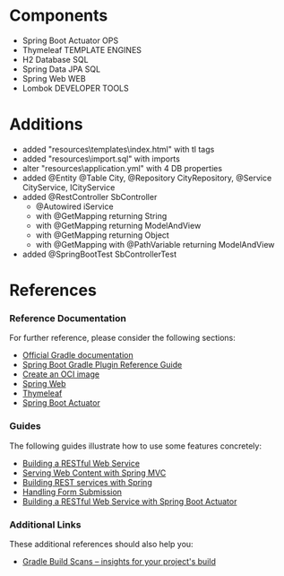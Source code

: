 # Components

* Spring Boot		Actuator OPS
* Thymeleaf		    TEMPLATE ENGINES
* H2 Database		SQL
* Spring Data JPA	SQL
* Spring Web		WEB
* Lombok			DEVELOPER TOOLS

# Additions

* added "resources\templates\index.html" with tl tags
* added "resources\import.sql" with imports
* alter "resources\application.yml" with 4 DB properties
* added @Entity @Table City, @Repository CityRepository, @Service CityService, ICityService
* added @RestController SbController
  * @Autowired iService
  * with @GetMapping returning String
  * with @GetMapping returning ModelAndView
  * with @GetMapping returning Object
  * with @GetMapping with @PathVariable returning ModelAndView
* added @SpringBootTest SbControllerTest

# References

### Reference Documentation
For further reference, please consider the following sections:

* [Official Gradle documentation](https://docs.gradle.org)
* [Spring Boot Gradle Plugin Reference Guide](https://docs.spring.io/spring-boot/docs/2.5.5/gradle-plugin/reference/html/)
* [Create an OCI image](https://docs.spring.io/spring-boot/docs/2.5.5/gradle-plugin/reference/html/#build-image)
* [Spring Web](https://docs.spring.io/spring-boot/docs/2.5.5/reference/htmlsingle/#boot-features-developing-web-applications)
* [Thymeleaf](https://docs.spring.io/spring-boot/docs/2.5.5/reference/htmlsingle/#boot-features-spring-mvc-template-engines)
* [Spring Boot Actuator](https://docs.spring.io/spring-boot/docs/2.5.5/reference/htmlsingle/#production-ready)

### Guides
The following guides illustrate how to use some features concretely:

* [Building a RESTful Web Service](https://spring.io/guides/gs/rest-service/)
* [Serving Web Content with Spring MVC](https://spring.io/guides/gs/serving-web-content/)
* [Building REST services with Spring](https://spring.io/guides/tutorials/bookmarks/)
* [Handling Form Submission](https://spring.io/guides/gs/handling-form-submission/)
* [Building a RESTful Web Service with Spring Boot Actuator](https://spring.io/guides/gs/actuator-service/)

### Additional Links
These additional references should also help you:

* [Gradle Build Scans – insights for your project's build](https://scans.gradle.com#gradle)

